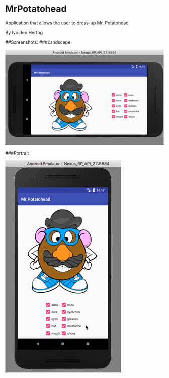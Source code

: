 # MrPotatohead
Application that allows the user to dress-up Mr. Potatohead

By Ivo den Hertog

##Screenshots:
###Landscape

![alt text][landscape]

[landscape]: https://raw.githubusercontent.com/NegativeNancy/MrPotatohead/master/doc/Mr.Potatohead-landscape.png "Mr. Potatohead in landscape mode"

###Portrait

![alt text][portait]

[portait]: https://raw.githubusercontent.com/NegativeNancy/MrPotatohead/master/doc/Mr.Potatohead-portait.png "Mr. Potatohead in portrait mode"
